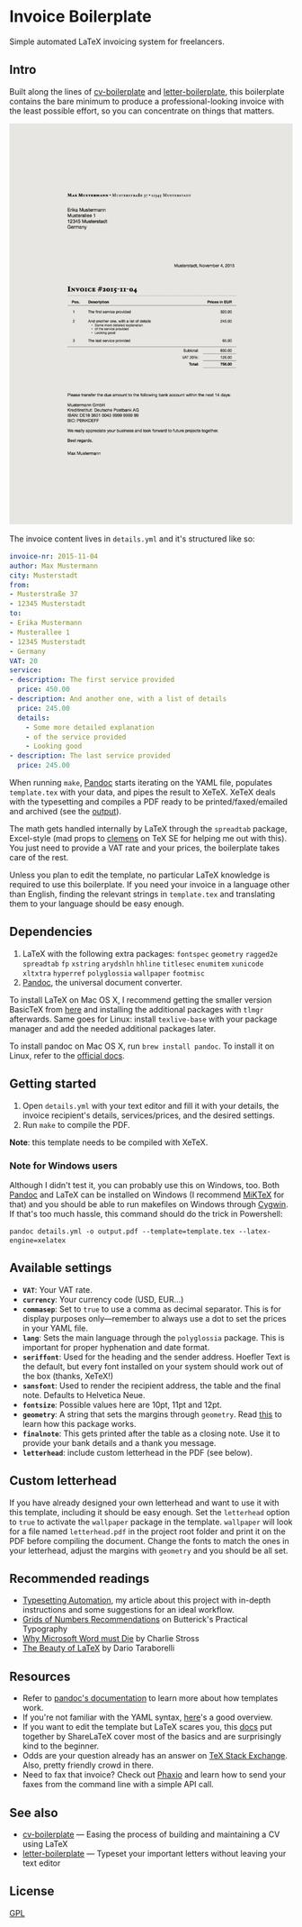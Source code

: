 # Invoice Boilerplate

Simple automated LaTeX invoicing system for freelancers.

## Intro

Built along the lines of [cv-boilerplate](https://github.com/mrzool/cv-boilerplate) and [letter-boilerplate](https://github.com/mrzool/letter-boilerplate), this boilerplate contains the bare minimum to produce a professional-looking invoice with the least possible effort, so you can concentrate on things that matters.

![preview](preview.png)

The invoice content lives in `details.yml` and it's structured like so:

```YAML
invoice-nr: 2015-11-04
author: Max Mustermann
city: Musterstadt
from:
- Musterstraße 37
- 12345 Musterstadt
to:
- Erika Mustermann
- Musterallee 1
- 12345 Musterstadt
- Germany
VAT: 20
service:
- description: The first service provided
  price: 450.00
- description: And another one, with a list of details
  price: 245.00
  details:
    - Some more detailed explanation
    - of the service provided
    - Looking good
- description: The last service provided
  price: 245.00
```

When running `make`, [Pandoc](http://pandoc.org/) starts iterating on the YAML file, populates `template.tex` with your data, and pipes the result to XeTeX. XeTeX deals with the typesetting and compiles a PDF ready to be printed/faxed/emailed and archived (see the [output](output.pdf)).

The math gets handled internally by LaTeX through the `spreadtab` package, Excel-style (mad props to [clemens](http://tex.stackexchange.com/users/5049/clemens) on TeX SE for helping me out with this). You just need to provide a VAT rate and your prices, the boilerplate takes care of the rest.

Unless you plan to edit the template, no particular LaTeX knowledge is required to use this boilerplate. If you need your invoice in a language other than English, finding the relevant strings in `template.tex` and translating them to your language should be easy enough.

## Dependencies

1. LaTeX with the following extra packages: `fontspec` `geometry` `ragged2e` `spreadtab` `fp` `xstring` `arydshln` `hhline` `titlesec` `enumitem` `xunicode` `xltxtra` `hyperref` `polyglossia` `wallpaper` `footmisc`
2. [Pandoc](http://pandoc.org/), the universal document converter.

To install LaTeX on Mac OS X, I recommend getting the smaller version BasicTeX from [here](https://tug.org/mactex/morepackages.html) and installing the additional packages with `tlmgr` afterwards. Same goes for Linux: install `texlive-base` with your package manager and add the needed additional packages later.

To install pandoc on Mac OS X, run `brew install pandoc`. To install it on Linux, refer to the [official docs](http://pandoc.org/installing.html).

## Getting started

1. Open `details.yml` with your text editor and fill it with your details, the invoice recipient's details, services/prices, and the desired settings.
2. Run `make` to compile the PDF.

**Note**: this template needs to be compiled with XeTeX.

### Note for Windows users

Although I didn't test it, you can probably use this on Windows, too. Both [Pandoc](http://pandoc.org/installing.html) and LaTeX can be installed on Windows (I recommend [MiKTeX](http://miktex.org/) for that) and you should be able to run makefiles on Windows through [Cygwin](https://www.cygwin.com/). If that's too much hassle, this command should do the trick in Powershell:

    pandoc details.yml -o output.pdf --template=template.tex --latex-engine=xelatex

## Available settings

- **`VAT`**: Your VAT rate.
- **`currency`**: Your currency code (USD, EUR...)
- **`commasep`**: Set to `true` to use a comma as decimal separator. This is for display purposes only—remember to always use a dot to set the prices in your YAML file.
- **`lang`**: Sets the main language through the `polyglossia` package. This is important for proper hyphenation and date format.
- **`seriffont`**: Used for the heading and the sender address. Hoefler Text is the default, but every font installed on your system should work out of the box (thanks, XeTeX!)
- **`sansfont`**: Used to render the recipient address, the table and the final note. Defaults to Helvetica Neue.
- **`fontsize`**: Possible values here are 10pt, 11pt and 12pt.
- **`geometry`**: A string that sets the margins through `geometry`. Read [this](https://www.sharelatex.com/learn/Page_size_and_margins) to learn how this package works.
- **`finalnote`**: This gets printed after the table as a closing note. Use it to provide your bank details and a thank you message.
- **`letterhead`**: include custom letterhead in the PDF (see below).

## Custom letterhead

If you have already designed your own letterhead and want to use it with this template, including it should be easy enough. Set the `letterhead` option to `true` to activate the `wallpaper` package in the template. `wallpaper` will look for a file named `letterhead.pdf` in the project root folder and print it on the PDF before compiling the document. Change the fonts to match the ones in your letterhead, adjust the margins with `geometry` and you should be all set.

## Recommended readings

- [Typesetting Automation](http://mrzool.cc/writing/typesetting-automation/), my article about this project with in-depth instructions and some suggestions for an ideal workflow.
- [Grids of Numbers Recommendations](http://practicaltypography.com/grids-of-numbers.html) on Butterick's Practical Typography
- [Why Microsoft Word must Die](http://www.antipope.org/charlie/blog-static/2013/10/why-microsoft-word-must-die.html) by Charlie Stross
- [The Beauty of LaTeX](http://nitens.org/taraborelli/latex) by Dario Taraborelli

## Resources

- Refer to [pandoc's documentation](http://pandoc.org/demo/example9/templates.html) to learn more about how templates work.
- If you're not familiar with the YAML syntax, [here](http://learnxinyminutes.com/docs/yaml/)'s a good overview.
- If you want to edit the template but LaTeX scares you, this [docs](https://www.sharelatex.com/learn/Main_Page) put together by ShareLaTeX cover most of the basics and are surprisingly kind to the beginner.
- Odds are your question already has an answer on [TeX Stack Exchange](https://www.sharelatex.com/learn/Main_Page). Also, pretty friendly crowd in there.
- Need to fax that invoice? Check out [Phaxio](https://www.phaxio.com/) and learn how to send your faxes from the command line with a simple API call.

## See also

- [cv-boilerplate](https://github.com/mrzool/cv-boilerplate) — Easing the process of building and maintaining a CV using LaTeX
- [letter-boilerplate](https://github.com/mrzool/letter-boilerplate) — Typeset your important letters without leaving your text editor

## License

[GPL](http://www.gnu.org/licenses/gpl-3.0.txt)
